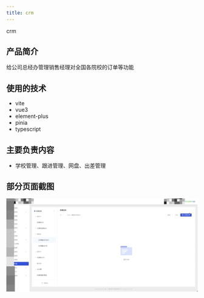 ```yaml
---
title: crm
---
```


[//]: # ([crm]&#40;https://crm.yikeos.com/&#41;)
crm

## 产品简介
给公司总经办管理销售经理对全国各院校的订单等功能

## 使用的技术
- vite
- vue3
- element-plus
- pinia
- typescript

## 主要负责内容
- 学校管理、跟进管理、网盘、出差管理

## 部分页面截图
![An image](../../images/crm.gif)

